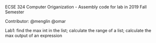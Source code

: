 ECSE 324 Computer Origanization - Assembly code for lab in 2019 Fall Semester

Contributor: @menglin @omar

Lab1: find the max int in the list; calculate the range of a list; calculate the max output of an expression

